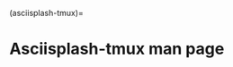 (asciisplash-tmux)=

# Asciisplash-tmux man page

```{include} ../../markdown/asciisplash-tmux.1.md
```
